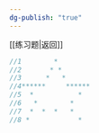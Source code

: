 ```yaml
---
dg-publish: "true"
---
```

[[练习题|返回]]

```java
//1        *
//2       * *
//3      *   *
//4******     ******
//5  *           *
//6   *        *
//7  *  *  *   *
//8 *            *
```

